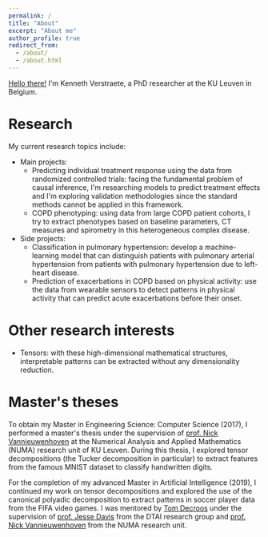 ```yaml
---
permalink: /
title: "About"
excerpt: "About me"
author_profile: true
redirect_from: 
  - /about/
  - /about.html
---
```


[Hello there!](https://www.youtube.com/watch?v=eaEMSKzqGAg) I'm Kenneth Verstraete, a PhD researcher at the KU Leuven in Belgium.

Research
======
My current research topics include:
* Main projects:
  * Predicting individual treatment response using the data from randomized controlled trials: facing the fundamental problem of causal inference, I'm researching models to predict treatment effects and I'm exploring validation methodologies since the standard methods cannot be applied in this framework.
  * COPD phenotyping: using data from large COPD patient cohorts, I try to extract phenotypes based on baseline parameters, CT measures and spirometry in this heterogeneous complex disease.
* Side projects:
  * Classification in pulmonary hypertension: develop a machine-learning model that can distinguish patients with pulmonary arterial hypertension from patients with pulmonary hypertension due to left-heart disease.
  * Prediction of exacerbations in COPD based on physical activity: use the data from wearable sensors to detect patterns in physical activity that can predict acute exacerbations before their onset.

Other research interests
======
* Tensors: with these high-dimensional mathematical structures, interpretable patterns can be extracted without any dimensionality reduction.

Master's theses
======
To obtain my Master in Engineering Science: Computer Science (2017), I performed a master's thesis under the supervision of [prof. Nick Vannieuwenhoven](https://people.cs.kuleuven.be/~nick.vannieuwenhoven/) at the Numerical Analysis and Applied Mathematics (NUMA) research unit of KU Leuven.
During this thesis, I explored tensor decompositions (the Tucker decomposition in particular) to extract features from the famous MNIST dataset to classify handwritten digits.

For the completion of my advanced Master in Artificial Intelligence (2019), I continued my work on tensor decompositions and explored the use of the canonical polyadic decomposition to extract patterns in soccer player data from the FIFA video games.
I was mentored by [Tom Decroos](https://tomdecroos.github.io/) under the supervision of [prof. Jesse Davis](https://people.cs.kuleuven.be/~jesse.davis/) from the DTAI research group and [prof. Nick Vannieuwenhoven](https://people.cs.kuleuven.be/~nick.vannieuwenhoven/) from the NUMA research unit.
